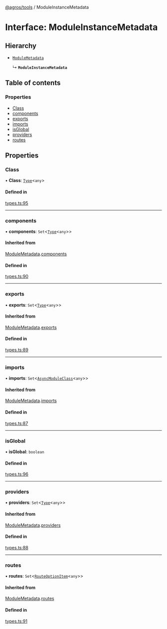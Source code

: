 [@agros/tools](../index.md) / ModuleInstanceMetadata

# Interface: ModuleInstanceMetadata

## Hierarchy

- [`ModuleMetadata`](ModuleMetadata.md)

  ↳ **`ModuleInstanceMetadata`**

## Table of contents

### Properties

- [Class](ModuleInstanceMetadata.md#class)
- [components](ModuleInstanceMetadata.md#components)
- [exports](ModuleInstanceMetadata.md#exports)
- [imports](ModuleInstanceMetadata.md#imports)
- [isGlobal](ModuleInstanceMetadata.md#isglobal)
- [providers](ModuleInstanceMetadata.md#providers)
- [routes](ModuleInstanceMetadata.md#routes)

## Properties

### <a id="class" name="class"></a> Class

• **Class**: [`Type`](../index.md#type)<`any`\>

#### Defined in

[types.ts:95](https://github.com/agrosjs/agros/blob/2fa30a3/packages/agros-tools/src/types.ts#L95)

___

### <a id="components" name="components"></a> components

• **components**: `Set`<[`Type`](../index.md#type)<`any`\>\>

#### Inherited from

[ModuleMetadata](ModuleMetadata.md).[components](ModuleMetadata.md#components)

#### Defined in

[types.ts:90](https://github.com/agrosjs/agros/blob/2fa30a3/packages/agros-tools/src/types.ts#L90)

___

### <a id="exports" name="exports"></a> exports

• **exports**: `Set`<[`Type`](../index.md#type)<`any`\>\>

#### Inherited from

[ModuleMetadata](ModuleMetadata.md).[exports](ModuleMetadata.md#exports)

#### Defined in

[types.ts:89](https://github.com/agrosjs/agros/blob/2fa30a3/packages/agros-tools/src/types.ts#L89)

___

### <a id="imports" name="imports"></a> imports

• **imports**: `Set`<[`AsyncModuleClass`](../index.md#asyncmoduleclass)<`any`\>\>

#### Inherited from

[ModuleMetadata](ModuleMetadata.md).[imports](ModuleMetadata.md#imports)

#### Defined in

[types.ts:87](https://github.com/agrosjs/agros/blob/2fa30a3/packages/agros-tools/src/types.ts#L87)

___

### <a id="isglobal" name="isglobal"></a> isGlobal

• **isGlobal**: `boolean`

#### Defined in

[types.ts:96](https://github.com/agrosjs/agros/blob/2fa30a3/packages/agros-tools/src/types.ts#L96)

___

### <a id="providers" name="providers"></a> providers

• **providers**: `Set`<[`Type`](../index.md#type)<`any`\>\>

#### Inherited from

[ModuleMetadata](ModuleMetadata.md).[providers](ModuleMetadata.md#providers)

#### Defined in

[types.ts:88](https://github.com/agrosjs/agros/blob/2fa30a3/packages/agros-tools/src/types.ts#L88)

___

### <a id="routes" name="routes"></a> routes

• **routes**: `Set`<[`RouteOptionItem`](RouteOptionItem.md)<`any`\>\>

#### Inherited from

[ModuleMetadata](ModuleMetadata.md).[routes](ModuleMetadata.md#routes)

#### Defined in

[types.ts:91](https://github.com/agrosjs/agros/blob/2fa30a3/packages/agros-tools/src/types.ts#L91)
